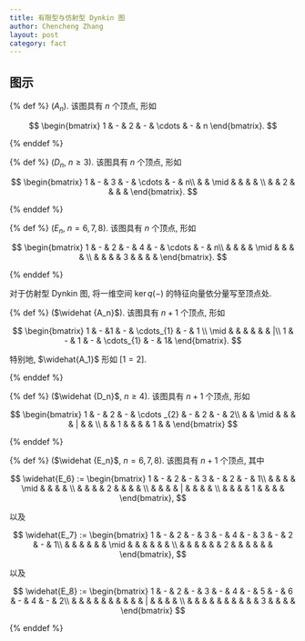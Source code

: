 ```yaml
---
title: 有限型与仿射型 Dynkin 图
author: Chencheng Zhang
layout: post
category: fact
---
```


## 图示

{% def %}
($A_n$). 该图具有 $n$ 个顶点, 形如

$$
\begin{bmatrix}
1 & - & 2 & - & \cdots  & - & n
\end{bmatrix}.
$$

{% enddef %}

{% def %}
($D_n$, $n ≥ 3$). 该图具有 $n$ 个顶点, 形如

$$
\begin{bmatrix}
1 & - & 3 & - & \cdots  & - & n\\
 &  & \mid  &  &  &  & \\
 &  & 2 &  &  &  &
\end{bmatrix}.
$$

{% enddef %}

{% def %}
($E_n$, $n = 6,7,8$). 该图具有 $n$ 个顶点, 形如

$$
\begin{bmatrix}
1 & - & 2 & - & 4 & - & \cdots  & - & n\\
 &  &  &  & \mid  &  &  &  & \\
 &  &  &  & 3 &  &  &  &
\end{bmatrix}.
$$

{% enddef %}

对于仿射型 Dynkin 图, 将一维空间 $\ker q(-)$ 的特征向量依分量写至顶点处.

{% def %}
($\widehat {A_n}$). 该图具有 $n + 1$ 个顶点, 形如

$$
\begin{bmatrix}
1 & - &1 & - & \cdots_{1}  & - & 1 \\
\mid  &  &  &  &  &  & |\\
1 & - & 1 & - & \cdots_{1}  & - & 1&
\end{bmatrix}.
$$

特别地, $\widehat{A_1}$ 形如 $[1 = 2]$.

{% enddef %}

{% def %}
($\widehat {D_n}$, $n ≥ 4$). 该图具有 $n + 1$ 个顶点, 形如

$$
\begin{bmatrix}
1 & - & 2 & - & \cdots _{2} & - & 2 & - & 2\\
 &  & \mid  &  &  &  & | &  & \\
 &  & 1 &  &  &  & 1 &  &
\end{bmatrix}
$$

{% enddef %}

{% def %}
($\widehat {E_n}$, $n = 6,7,8$). 该图具有 $n + 1$ 个顶点, 其中

$$
\widehat{E_6} := \begin{bmatrix}
1 & - & 2 & - & 3 & - & 2 & - & 1\\
 &  &  &  & \mid  &  &  &  & \\
 &  &  &  & 2 &  &  &  & \\
 &  &  &  & | &  &  &  & \\
 &  &  &  & 1 &  &  &  &
\end{bmatrix},
$$

以及

$$
\widehat{E_7} := \begin{bmatrix}
1 & - & 2 & - & 3 & - & 4 & - & 3 & - & 2 & - & 1\\
 &  &  &  &  &  & \mid  &  &  &  &  &  & \\
 &  &  &  &  &  & 2 &  &  &  &  &  &
\end{bmatrix},
$$

以及

$$
\widehat{E_8} := \begin{bmatrix}
1 & - & 2 & - & 3 & - & 4 & - & 5 & - & 6 & - & 4 & - & 2\\
 &  &  &  &  &  &  &  &  &  & | &  &  &  & \\
 &  &  &  &  &  &  &  &  &  & 3 &  &  &  &
\end{bmatrix}
$$

{% enddef %}
